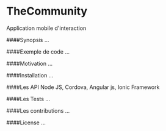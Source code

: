 # TheCommunity
Application mobile d'interaction

####Synopsis
...

####Exemple de code
...


####Motivation
...


####Installation
...


####Les API
Node JS, Cordova, Angular js, 
Ionic Framework


####Les Tests
...


####Les contributions
...


####License
...

